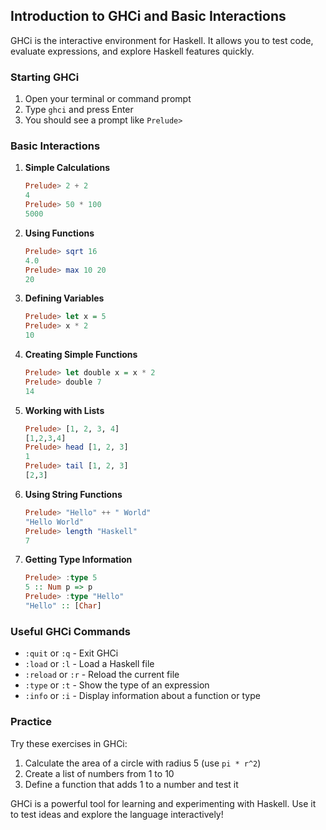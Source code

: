 ## Introduction to GHCi and Basic Interactions

GHCi is the interactive environment for Haskell. It allows you to test code, evaluate expressions, and explore Haskell features quickly.

### Starting GHCi

1. Open your terminal or command prompt
2. Type `ghci` and press Enter
3. You should see a prompt like `Prelude>`

### Basic Interactions

1. **Simple Calculations**
   ```haskell
   Prelude> 2 + 2
   4
   Prelude> 50 * 100
   5000
   ```

2. **Using Functions**
   ```haskell
   Prelude> sqrt 16
   4.0
   Prelude> max 10 20
   20
   ```

3. **Defining Variables**
   ```haskell
   Prelude> let x = 5
   Prelude> x * 2
   10
   ```

4. **Creating Simple Functions**
   ```haskell
   Prelude> let double x = x * 2
   Prelude> double 7
   14
   ```

5. **Working with Lists**
   ```haskell
   Prelude> [1, 2, 3, 4]
   [1,2,3,4]
   Prelude> head [1, 2, 3]
   1
   Prelude> tail [1, 2, 3]
   [2,3]
   ```

6. **Using String Functions**
   ```haskell
   Prelude> "Hello" ++ " World"
   "Hello World"
   Prelude> length "Haskell"
   7
   ```

7. **Getting Type Information**
   ```haskell
   Prelude> :type 5
   5 :: Num p => p
   Prelude> :type "Hello"
   "Hello" :: [Char]
   ```

### Useful GHCi Commands

- `:quit` or `:q` - Exit GHCi
- `:load` or `:l` - Load a Haskell file
- `:reload` or `:r` - Reload the current file
- `:type` or `:t` - Show the type of an expression
- `:info` or `:i` - Display information about a function or type

### Practice

Try these exercises in GHCi:
1. Calculate the area of a circle with radius 5 (use `pi * r^2`)
2. Create a list of numbers from 1 to 10
3. Define a function that adds 1 to a number and test it

GHCi is a powerful tool for learning and experimenting with Haskell. Use it to test ideas and explore the language interactively!